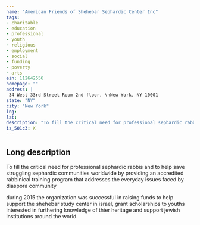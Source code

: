 ```yaml
---
name: "American Friends of Shehebar Sephardic Center Inc"
tags:
- charitable
- education
- professional
- youth
- religious
- employment
- social
- funding
- poverty
- arts
ein: 112642556
homepage: ""
address: |
 34 West 33rd Street Room 2nd floor, \nNew York, NY 10001
state: "NY"
city: "New York"
lng: 
lat: 
description: "To fill the critical need for professional sephardic rabbis and to help save struggling sephardic communities worldwide by providing an accredited rabbinical training program that addresses the everyday issues faced by diaspora community"
is_501c3: X
---
```


## Long description

To fill the critical need for professional sephardic rabbis and to help save struggling sephardic communities worldwide by providing an accredited rabbinical training program that addresses the everyday issues faced by diaspora community
  
  during 2015 the organization was successful in raising funds to help support the shehebar study center in israel, grant scholarships to youths interested in furthering knowledge of thier heritage and support jewish institutions around the world. 
